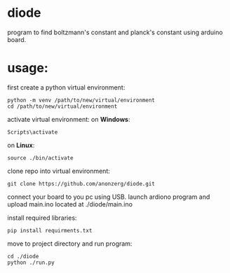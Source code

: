 # diode
program to find boltzmann's constant and planck's constant using arduino board.

# usage:

first create a python virtual environment:
```
python -m venv /path/to/new/virtual/environment
cd /path/to/new/virtual/environment
```
activate virtual environment:
on **Windows**:
```
Scripts\activate
```
on **Linux**:
```
source ./bin/activate
```
clone repo into virtual environment:
```
git clone https://github.com/anonzerg/diode.git
```
connect your board to you pc using USB.
launch ardiono program and upload main.ino located at ./diode/main.ino

install required libraries:
```
pip install requirments.txt
```
move to project directory and run program:
```
cd ./diode
python ./run.py
```

